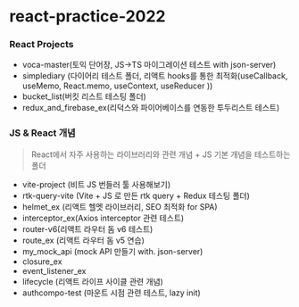 # react-practice-2022

### React Projects

- voca-master(토익 단어장, JS->TS 마이그레이션 테스트 with json-server)
- simplediary (다이어리 테스트 폴더, 리액트 hooks를 통한 최적화(useCallback, useMemo, React.memo, useContext, useReducer ))
- bucket_list(버킷 리스트 테스팅 폴더)
- redux_and_firebase_ex(리덕스와 파이어베이스를 연동한 투두리스트 테스트)

### JS & React 개념

> React에서 자주 사용하는 라이브러리와 관련 개념 + JS 기본 개념을 테스트하는 폴더

- vite-project (비트 JS 번들러 툴 사용해보기)
- rtk-query-vite (Vite + JS 로 만든  rtk query + Redux 테스팅 폴더)
- helmet_ex (리액트 헬멧 라이브러리, SEO 최적화 for SPA)
- interceptor_ex(Axios interceptor 관련 테스트)
- router-v6(리액트 라우터 돔 v6 테스트)
- route_ex (리액트 라우터 돔 v5 연습)
- my_mock_api (mock API 만들기 with. json-server)
- closure_ex
- event_listener_ex
- lifecycle (리액트 라이프 사이클 관련 개념)
- authcompo-test (마운트 시점 관련 테스트, lazy init)



